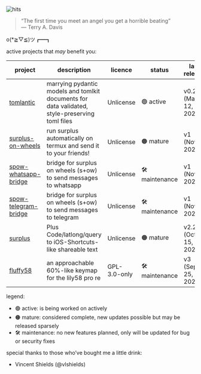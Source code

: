 ![hits](https://img.shields.io/endpoint?url=https://hits.dwyl.com/markjoshwel/markjoshwel.json&style=flat-square&label=Hits&color=6244bb)

> “The first time you meet an angel you get a horrible beating”  
> ― Terry A. Davis

o(*≧▽≦)ツ┏━┓

active projects that _may_ benefit you:

| project | description | licence | status | last release |
|---|---|---|---|---|
| [tomlantic](https://github.com/markjoshwel/tomlantic) | marrying pydantic models and tomlkit documents for data validated, style-preserving toml files | Unlicense | 🟢 active | v0.2.1 (Mar 12, 2024) |
| [surplus-on-wheels](https://github.com/markjoshwel/surplus-on-wheels) | run surplus automatically on termux and send it to your friends! | Unlicense | 🟠 mature | v1 (Nov 9, 2023) |
| [spow-whatsapp-bridge](https://github.com/markjoshwel/spow-whatsapp-bridge) | bridge for surplus on wheels (s+ow) to send messages to whatsapp | Unlicense | 🛠️ maintenance  | v1 (Nov 7, 2023) |
| [spow-telegram-bridge](https://github.com/markjoshwel/spow-telegram-bridge) | bridge for surplus on wheels (s+ow) to send messages to telegram | Unlicense | 🛠️ maintenance  | v1 (Nov 6, 2023) |
| [surplus](https://github.com/markjoshwel/surplus) | Plus Code/latlong/query to iOS-Shortcuts-like shareable text | Unlicense | 🟠 mature | v2.2.0 (Oct 15, 2023) |
| [fluffy58](https://github.com/markjoshwel/fluffy58) | an approachable 60%-like keymap for the lily58 pro re | GPL-3.0-only | 🛠️ maintenance  | v3 (Sep 25, 2023) |

legend:
- 🟢 active: is being worked on actively
- 🟠 mature: considered complete, new updates possible but may be released sparsely
- 🛠️ maintenance: no new features planned, only will be updated for bug or security fixes

special thanks to those who’ve bought me a little drink:

- Vincent Shields (@vlshields)
